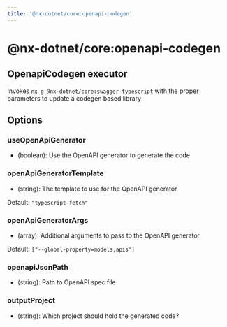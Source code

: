 ```yaml
---
title: '@nx-dotnet/core:openapi-codegen'
---
```


# @nx-dotnet/core:openapi-codegen

## OpenapiCodegen executor

Invokes `nx g @nx-dotnet/core:swagger-typescript` with the proper parameters to update a codegen based library

## Options

### useOpenApiGenerator

- (boolean): Use the OpenAPI generator to generate the code

### openApiGeneratorTemplate

- (string): The template to use for the OpenAPI generator

Default: `"typescript-fetch"`

### openApiGeneratorArgs

- (array): Additional arguments to pass to the OpenAPI generator

Default: `["--global-property=models,apis"]`

### <span class="required">openapiJsonPath</span>

- (string): Path to OpenAPI spec file

### <span class="required">outputProject</span>

- (string): Which project should hold the generated code?
